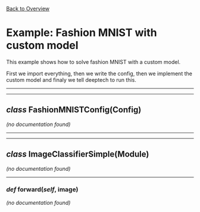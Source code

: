 [Back to Overview](../../README.md)



# Example: Fashion MNIST with custom model

This example shows how to solve fashion MNIST with a custom model.

First we import everything, then we write the config, then we implement the custom model and finaly we tell deeptech to run this.


---
---
## *class* **FashionMNISTConfig**(Config)

*(no documentation found)*

---
---
## *class* **ImageClassifierSimple**(Module)

*(no documentation found)*

---
### *def* **forward**(*self*, image)

*(no documentation found)*

